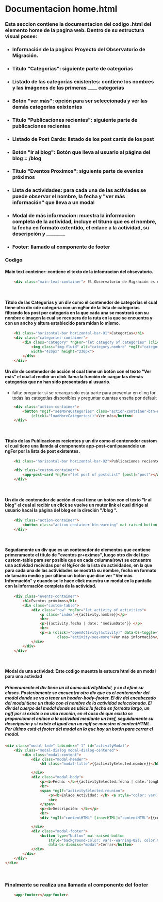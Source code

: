 # Documentacion home.html

### Esta seccion contiene la documentacion del codigo .html del elemento home de la pagina web. Dentro de su estructura visual posee: 
* ### Información de la pagina: Proyecto del Observatorio de Migración.
* ### Titulo "Categorias": siguiente parte de categorias
* ### Listado de las categorías existentes: contiene los nombres y las imágenes de las primeras ____ categorias 
* ### Botón "ver más": opción para ser seleccionada y ver las demás categorias exixtentes   
* ### Titulo "Publicaciones recientes": siguiente parte de publicaciones recientes
* ### Listado de Post Cards: listado de los post cards de los post
* ### Botón "Ir al blog": Botón que lleva al usuario al página del blog = /blog
* ### Titulo "Eventos Proximos": siguiente parte de eventos próximos
* ### Lista de actividades: para cada una de las activiades se puede observar el nombre, la fecha y "ver más información" que lleva a un modal
* ### Modal de más informacion: muestra la informacion completa de la actividad, incluye el tituno que es el nombre, la fecha en formato extentido, el enlace a la actividad, su descripción y ________

* ### Footer: llamado al componente de footer

### Codigo

#### Main text conteiner: contiene el texto de la infomracion del obsevatorio.

``` html 
    <div class="main-text-container"> El Observatorio de Migración es un proyecto ... </div>
```
<br/>

#### Titulo de las Categorías y un div como el contenedor de categorías el cual tiene otro div cde categoria con un ngFor de la lista de categorías filtrando los post por categoría en la que cada una se mostrará con su nombre e imagen la cual se recupera de la ruta en la que se encuentra  y con un ancho y altura establecido para midan lo mismo.

``` html
    <h1 class="horizontal-bar horizontal-bar-01">Categorías</h1>
    <div class="categories-container">
        <div class="category" *ngFor="let category of categories" (click)="filterPostsByCategory(category)">
            <img class="img-fluid" alt="category.nombre" *ngIf="category.imagen" src="{{category.imagen.formats.small.url}}"
            width="420px" height="236px">
        </div>
    </div>
```

#### Un div de contenedor de acción el cual tiene un botón con el texto "Ver más" el cual al recibir un click llama la función de cargar las demás categorías que no han sido presentadas al usuario. 
  * falta: preguntar si se recarga solo esta parte para presentar en el ng for todas las categotías disponibles y preguntar cuantas enseña por default 

``` html
    <div class="action-container">
        <button *ngIf="seeMoreCategories" class="action-container-btn-warning" mat-raised-button
            (click)="loadMoreCategories()">Ver más</button>
    </div>
```

<br/> 

#### Titulo de las Publicaciones recientes y un div como el contenedor custom el cual tiene una llamda al  componente  app-post-card pasandole un ngFor por la lista de post existentes.

``` html
    <h1 class="horizontal-bar horizontal-bar-02">Publicaciones recientes</h1>

    <div class="custom-container">
        <app-post-card *ngFor="let post of postsList" [post]="post"></app-post-card>
    </div>
```

 <br/>


#### Un div de contenedor de acción el cual tiene un botón con el texto "Ir al blog" el cual al recibir un click se vuelve un router link el cual dirige al usuario hacai la página del blog en la direción "/blog ". 

``` html
    <div class="action-container">
        <button class="action-container-btn-warning" mat-raised-button routerLink="/blog">Ir al blog</button>
    </div>
```
<br/>

#### Segudamente un div que es un contenedor de elementos que contiene primeramente el titulo de "eventos pr+oximos", luego otro div del tipo custom-table para ser posible que en cada columna(row) se ecnuantre una actividad recividas por el NgFor de la lista de actividades, en la que para cada una de las actividades se mostrtá su nombre, fecha en formato de tamaño medio y por último un botón que dice ver "Ver más Información" y cuando se le hace click muestra un modal en la pantalla con la información completa de la actividad.

``` html
    <div class="events-container">
        <h1>Eventos próximos</h1>
        <div class="custom-table">
            <div class="row" *ngFor="let activity of activities">
                <p class="index">{{activity.nombre}}</p>
                <br>
                <p>{{activity.fecha | date: 'mediumDate'}} </p>
                <br>
                <p><a (click)="openActivity(activity)" data-bs-toggle="modal" data-bs-target="#activityModal"
                        class="activity-see-more">Ver más información</a></p>
            </div>
        </div>
    </div>
```
<br/>

#### Modal de una actividad: Este codigo muestra la estucra html de un modal para una activdad
#####  Primeramente el div tiene un id como activityModal, y se d efine su clases. Posteriomente se encuentra otro div que es el contenerdor del modal donde se va a tener un header-body-footer. El div del encabezado del modal tiene un titulo con el nombre de la actividad seleccionada. El div del cuerpo del modal donde se ubica la fecha en formato largo, un ngIf por si existe o no una reunión, en el caso de que exista se proporciona el enlace a la actividad  mediante un href, seguidamente su descripción y si existe al igual con un ngIf se muestra el contentHTML. Por último está el footer del modal en la que hay un botón para cerrar el modal.

``` html
<div class="modal fade" tabindex="-1" id="activityModal">
    <div class="modal-dialog modal-dialog-centered">
        <div class="modal-content">
            <div class="modal-header">
                <h5 class="modal-title">{{activitySelected.nombre}}</h5>

            </div>
            <div class="modal-body">
                <p><b>Fecha: </b>{{activitySelected.fecha | date:'longDate'}}</p>
                <br>
                <span *ngIf="activitySelected.reunion">
                    <p><b>Enlace Actividad: </b> <a style="color: var(--warning-01)" href="http://{{activitySelected.reunion}}">{{activitySelected.reunion}}</a></p>
                    <br>
                </span>
                <p><b>Descripción: </b></p>
                <br>
                <div *ngIf="contentHTML" [innerHTML]="contentHTML">{{contentHTML}}</div>

            </div>
            <div class="modal-footer">
                <button type="button" mat-raised-button
                    style="background-color: var(--warning-02); color:var(--font-4);"
                    data-bs-dismiss="modal">Cerrar</button>
            </div>
        </div>
    </div>
</div>
```
<br/>

### Finalmente se realiza una llamada al componente del footer

```  html
    <app-footer></app-footer>
```
